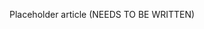 <!--
title: "Manage Servers"
description: "Overview of server management"
tags: "user server management"
-->

Placeholder article (NEEDS TO BE WRITTEN)